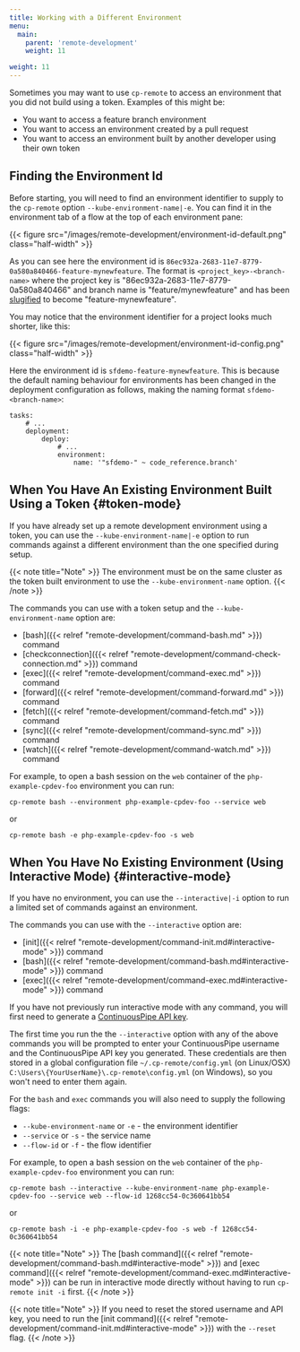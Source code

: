 ```yaml
---
title: Working with a Different Environment
menu:
  main:
    parent: 'remote-development'
    weight: 11

weight: 11
---
```


Sometimes you may want to use `cp-remote` to access an environment that you did not build using a token. Examples of this might be:

* You want to access a feature branch environment
* You want to access an environment created by a pull request
* You want to access an environment built by another developer using their own token

## Finding the Environment Id

Before starting, you will need to find an environment identifier to supply to the `cp-remote` option `--kube-environment-name|-e`. You can find it in the environment tab of a flow at the top of each environment pane: 

{{< figure src="/images/remote-development/environment-id-default.png" class="half-width" >}}

As you can see here the environment id is `86ec932a-2683-11e7-8779-0a580a840466-feature-mynewfeature`. The format is `<project_key>-<branch-name>` where the project key is "86ec932a-2683-11e7-8779-0a580a840466" and branch name is "feature/mynewfeature" and has been [slugified](https://en.wikipedia.org/wiki/Semantic_URL#Slug) to become "feature-mynewfeature".

You may notice that the environment identifier for a project looks much shorter, like this:

{{< figure src="/images/remote-development/environment-id-config.png" class="half-width" >}}

Here the environment id is `sfdemo-feature-mynewfeature`. This is because the default naming behaviour for environments has been changed in the deployment configuration as follows, making the naming format `sfdemo-<branch-name>`:

```
tasks:
    # ...
    deployment:
        deploy:
            # ...
            environment:
                name: '"sfdemo-" ~ code_reference.branch'
```

## When You Have An Existing Environment Built Using a Token {#token-mode}

If you have already set up a remote development environment using a token, you can use the `--kube-environment-name|-e` option to run commands against a different environment than the one specified during setup.

{{< note title="Note" >}} 
The environment must be on the same cluster as the token built environment to use the `--kube-environment-name` option.
{{< /note >}}

The commands you can use with a token setup and the `--kube-environment-name` option are:

* [bash]({{< relref "remote-development/command-bash.md" >}}) command
* [checkconnection]({{< relref "remote-development/command-check-connection.md" >}}) command
* [exec]({{< relref "remote-development/command-exec.md" >}}) command
* [forward]({{< relref "remote-development/command-forward.md" >}}) command
* [fetch]({{< relref "remote-development/command-fetch.md" >}}) command
* [sync]({{< relref "remote-development/command-sync.md" >}}) command
* [watch]({{< relref "remote-development/command-watch.md" >}}) command

For example, to open a bash session on the `web` container of the `php-example-cpdev-foo` environment you can run:

```
cp-remote bash --environment php-example-cpdev-foo --service web
```

or

```
cp-remote bash -e php-example-cpdev-foo -s web
```

## When You Have No Existing Environment (Using Interactive Mode) {#interactive-mode}

If you have no environment, you can use the `--interactive|-i` option to run a limited set of commands against an environment.

The commands you can use with the `--interactive` option are:

* [init]({{< relref "remote-development/command-init.md#interactive-mode" >}}) command
* [bash]({{< relref "remote-development/command-bash.md#interactive-mode" >}}) command
* [exec]({{< relref "remote-development/command-exec.md#interactive-mode" >}}) command

If you have not previously run interactive mode with any command, you will first need to generate a [ContinuousPipe API key](https://authenticator.continuouspipe.io/account/api-keys).

The first time you run the the `--interactive` option with any of the above commands you will be prompted to enter your ContinuousPipe username and the ContinuousPipe API key you generated. These credentials are then stored in a global configuration file `~/.cp-remote/config.yml` (on Linux/OSX) `C:\Users\{YourUserName}\.cp-remote\config.yml` (on Windows), so you won't need to enter them again.

For the `bash` and `exec` commands you will also need to supply the following flags:

- `--kube-environment-name` or `-e` - the environment identifier
- `--service` or `-s` - the service name
- `--flow-id` or `-f` - the flow identifier

For example, to open a bash session on the `web` container of the `php-example-cpdev-foo` environment you can run:

```
cp-remote bash --interactive --kube-environment-name php-example-cpdev-foo --service web --flow-id 1268cc54-0c360641bb54
```

or

```
cp-remote bash -i -e php-example-cpdev-foo -s web -f 1268cc54-0c360641bb54
```

{{< note title="Note" >}} 
The [bash command]({{< relref "remote-development/command-bash.md#interactive-mode" >}}) and [exec command]({{< relref "remote-development/command-exec.md#interactive-mode" >}}) can be run in interactive mode directly without having to run `cp-remote init -i` first.
{{< /note >}}

{{< note title="Note" >}}
If you need to reset the stored username and API key, you need to run the [init command]({{< relref "remote-development/command-init.md#interactive-mode" >}}) with the `--reset` flag.
{{< /note >}}
